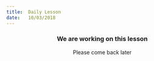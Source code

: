```yaml
---
title:  Daily Lesson
date:   10/03/2018
---
```


### <center>We are working on this lesson</center>
<center>Please come back later</center>